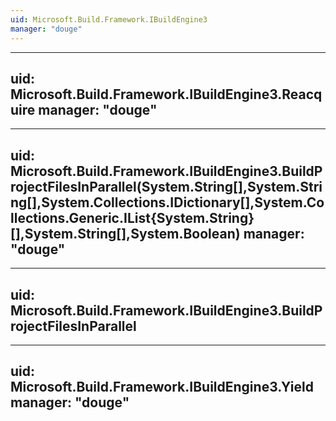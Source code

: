 ```yaml
---
uid: Microsoft.Build.Framework.IBuildEngine3
manager: "douge"
---
```


---
uid: Microsoft.Build.Framework.IBuildEngine3.Reacquire
manager: "douge"
---

---
uid: Microsoft.Build.Framework.IBuildEngine3.BuildProjectFilesInParallel(System.String[],System.String[],System.Collections.IDictionary[],System.Collections.Generic.IList{System.String}[],System.String[],System.Boolean)
manager: "douge"
---

---
uid: Microsoft.Build.Framework.IBuildEngine3.BuildProjectFilesInParallel
---

---
uid: Microsoft.Build.Framework.IBuildEngine3.Yield
manager: "douge"
---
